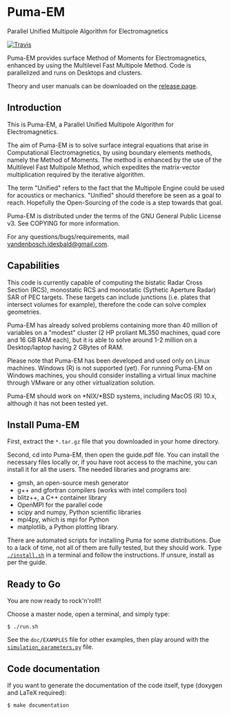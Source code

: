# Puma-EM

Parallel Unified Multipole Algorithm for Electromagnetics

[![Travis][buildstatus_image_travis]][travisci]

[buildstatus_image_travis]: https://travis-ci.org/Gjacquenot/Puma-EM.svg?branch=master
[travisci]: https://travis-ci.org/Gjacquenot/Puma-EM


Puma-EM provides surface Method of Moments for Electromagnetics, enhanced
by using the Multilevel Fast Multipole Method. Code is parallelized and runs on
Desktops and clusters.

Theory and user manuals can be downloaded on the [release page](https://github.com/Gjacquenot/Puma-EM/releases).


## Introduction

This is Puma-EM, a Parallel Unified Multipole Algorithm for Electromagnetics.

The aim of Puma-EM is to solve surface integral equations that arise in
Computational Electromagnetics, by using boundary elements methods, namely
the Method of Moments. The method is enhanced by the use of the Multilevel
Fast Multipole Method, which expedites the matrix-vector multiplication
required by the iterative algorithm.

The term "Unified" refers to the fact that the Multipole Engine could be
used for acoustics or mechanics. "Unified" should therefore be seen as a
goal to reach. Hopefully the Open-Sourcing of the code is a step towards
that goal.

Puma-EM is distributed under the terms of the GNU General Public License v3.
See COPYING for more information.

For any questions/bugs/requirements, mail <vandenbosch.idesbald@gmail.com>.


## Capabilities

This code is currently capable of computing the bistatic Radar Cross Section (RCS),
monostatic RCS and monostatic (Sythetic Aperture Radar) SAR of PEC targets.
These targets can include junctions (i.e. plates that intersect volumes for example),
therefore the code can solve complex geometries.

Puma-EM has already solved problems containing more than 40 million of variables on
a "modest" cluster (2 HP proliant ML350 machines, quad core and 16 GB RAM each), but
it is able to solve around 1-2 million on a Desktop/laptop having 2 GBytes of RAM.

Please note that Puma-EM has been developed and used only on Linux machines.
Windows (R) is not supported (yet). For running Puma-EM on Windows machines,
you should consider installing a virtual linux machine through VMware or any
other virtualization solution.

Puma-EM should work on *NIX/*BSD systems, including MacOS (R) 10.x, although
it has not been tested yet.


## Install Puma-EM

First, extract the `*.tar.gz` file that you downloaded in your home directory.

Second, cd into Puma-EM, then open the guide.pdf file. You can install the necessary
files locally or, if you have root access to the machine, you can install it for all
the users. The needed libraries and programs are:

- gmsh, an open-source mesh generator
- g++ and gfortran compilers (works with intel compilers too)
- blitz++, a C++ container library
- OpenMPI for the parallel code
- scipy and numpy, Python scientific libraries
- mpi4py, which is mpi for Python
- matplotlib, a Python plotting library.

There are automated scripts for installing Puma for some distributions. Due to a
lack of time, not all of them are fully tested, but they should work. Type
[`./install.sh`](install.sh) in a terminal and follow the instructions.
If unsure, install as per the guide.


## Ready to Go

You are now ready to rock'n'roll!!

Choose a master node, open a terminal, and simply type:

    $ ./run.sh

See the `doc/EXAMPLES` file for other examples, then play around with the
[`simulation_parameters.py`](run_in_out/simulation_parameters.py) file.


## Code documentation

If you want to generate the documentation of the code itself, type
(doxygen and LaTeX required):

    $ make documentation

